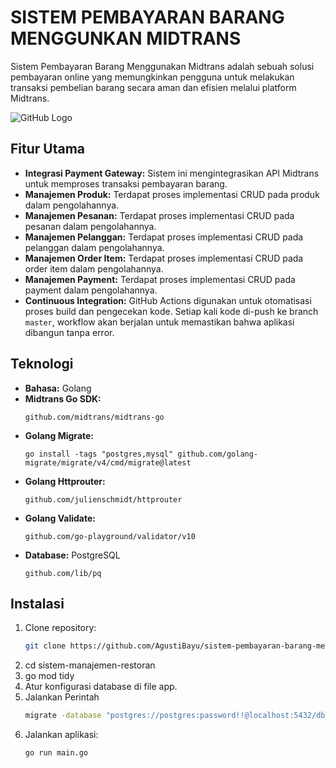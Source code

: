 # SISTEM PEMBAYARAN BARANG MENGGUNKAN MIDTRANS
Sistem Pembayaran Barang Menggunakan Midtrans adalah sebuah solusi pembayaran online yang memungkinkan pengguna untuk melakukan transaksi pembelian barang secara aman dan efisien melalui platform Midtrans. 

![GitHub Logo](https://cdn.prod.website-files.com/6100d0111a4ed76bc1b9fd54/62217e885f52b860da9f00cc_Apa%20Itu%20Golang%3F%20Apa%20Saja%20Fungsi%20Dan%20Keunggulannya%20-%20Binar%20Academy.jpeg)

## Fitur Utama
- **Integrasi Payment Gateway:** Sistem ini mengintegrasikan API Midtrans untuk memproses transaksi pembayaran barang.   
- **Manajemen Produk:** Terdapat proses implementasi CRUD pada produk dalam pengolahannya.
- **Manajemen Pesanan:** Terdapat proses implementasi CRUD pada pesanan dalam pengolahannya.
- **Manajemen Pelanggan:** Terdapat proses implementasi CRUD pada pelanggan dalam pengolahannya.
- **Manajemen Order Item:** Terdapat proses implementasi CRUD pada order item dalam pengolahannya.
- **Manajemen Payment:** Terdapat proses implementasi CRUD pada payment dalam pengolahannya.
- **Continuous Integration:** GitHub Actions digunakan untuk otomatisasi proses build dan pengecekan kode. Setiap kali kode di-push ke branch `master`, workflow akan berjalan untuk memastikan bahwa aplikasi dibangun tanpa error.

## Teknologi
- **Bahasa:** Golang
- **Midtrans Go SDK:**
    ```bach
    github.com/midtrans/midtrans-go
- **Golang Migrate:**
    ```bach
    go install -tags "postgres,mysql" github.com/golang-migrate/migrate/v4/cmd/migrate@latest
- **Golang Httprouter:**
    ```bach
    github.com/julienschmidt/httprouter
- **Golang Validate:**
    ```bach
    github.com/go-playground/validator/v10
- **Database:** PostgreSQL
    ```bach
    github.com/lib/pq
## Instalasi
1. Clone repository:
   ```bash
   git clone https://github.com/AgustiBayu/sistem-pembayaran-barang-menggunkan-mitrans.git
   
2. cd sistem-manajemen-restoran
3. go mod tidy
4. Atur konfigurasi database di file app.
5. Jalankan Perintah
   ```bash
   migrate -database "postgres://postgres:password!!@localhost:5432/db_name?sslmode=disable" -path migrations up
6. Jalankan aplikasi:
    ```bash
    go run main.go
